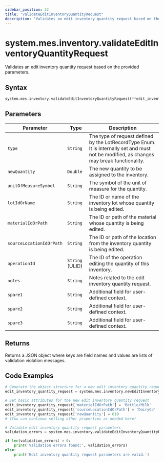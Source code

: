 ```yaml
---
sidebar_position: 32
title: "validateEditInventoryQuantityRequest"
description: "Validates an edit inventory quantity request based on the provided parameters."
---
```


# system.mes.inventory.validateEditInventoryQuantityRequest

Validates an edit inventory quantity request based on the provided parameters.

## Syntax

```python
system.mes.inventory.validateEditInventoryQuantityRequest(**edit_inventory_quantity_request)
```

## Parameters

| Parameter                | Type            | Description                                                                                                                               |
| ------------------------ | --------------- | ----------------------------------------------------------------------------------------------------------------------------------------- |
| `type`                   | `String`        | The type of request defined by the LotRecordType Enum. It is internally set and must not be modified, as changes may break functionality. |
| `newQuantity`            | `Double`        | The new quantity to be assigned to the inventory.                                                                                         |
| `unitOfMeasureSymbol`    | `String`        | The symbol of the unit of measure for the quantity.                                                                                       |
| `lotIdOrName`            | `String`        | The ID or name of the inventory lot whose quantity is being edited.                                                                       |
| `materialIdOrPath`       | `String`        | The ID or path of the material whose quantity is being edited.                                                                            |
| `sourceLocationIdOrPath` | `String`        | The ID or path of the location from the inventory quantity is being edited.                                                               |
| `operationId`            | `String` (ULID) | The ID of the operation editing the quantity of this inventory.                                                                           |
| `notes`                  | `String`        | Notes related to the edit inventory quantity request.                                                                                     |
| `spare1`                 | `String`        | Additional field for user-defined context.                                                                                                |
| `spare2`                 | `String`        | Additional field for user-defined context.                                                                                                |
| `spare3`                 | `String`        | Additional field for user-defined context.                                                                                                |

## Returns

Returns a JSON object where keys are field names and values are lists of validation violation messages.

## Code Examples

```python
# Generate the object structure for a new edit inventory quantity request object with no initial arguments
edit_inventory_quantity_request = system.mes.inventory.newEditInventoryQuantityRequest()

# Set basic attributes for the new edit inventory quantity request
edit_inventory_quantity_request['materialIdOrPath'] = 'Bottle/Milk'
edit_inventory_quantity_request['sourceLocationIdOrPath'] = 'DairyCo'
edit_inventory_quantity_request['newQuantity'] = 610
# (You can continue setting other properties as needed here)

# Validate edit inventory quantity request parameters
validation_errors = system.mes.inventory.validateEditInventoryQuantityRequest(**edit_inventory_quantity_request)

if len(validation_errors) > 0:
    print('Validation errors found:', validation_errors)
else:
    print('Edit inventory quantity request parameters are valid.')
```
